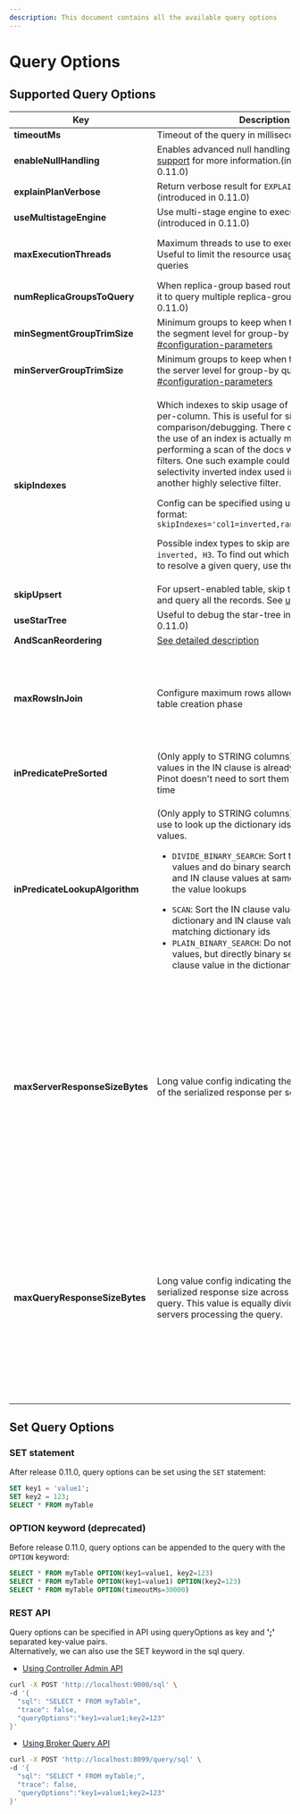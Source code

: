```yaml
---
description: This document contains all the available query options
---
```


# Query Options

## Supported Query Options

<table>
  <thead>
    <tr>
      <th>Key</th>
      <th width="249.33333333333331">Description</th>
      <th>Default Behavior</th>
    </tr>
  </thead>
  <tbody>
    <tr>
      <td><strong>timeoutMs</strong></td>
      <td>Timeout of the query in milliseconds</td>
      <td>Use table/broker level timeout</td>
    </tr>
    <tr>
      <td><strong>enableNullHandling</strong></td>
      <td>Enables advanced null handling. 
      See <a href="../../developers/advanced/null-value-support.md">Null value support</a> for more information.(introduced in 0.11.0)
      </td>
      <td><code>false</code> (disabled)</td>
    </tr>
    <tr>
      <td><strong>explainPlanVerbose</strong></td>
      <td>Return verbose result for <code>EXPLAIN</code> query (introduced in 0.11.0)</td>
      <td><code>false</code> (not verbose)</td></tr><tr><td><strong>useMultistageEngine</strong></td>
      <td>Use multi-stage engine to execute the query (introduced in 0.11.0)</td>
      <td><code>false</code> (use single-stage engine)</td>
    </tr>
    <tr>
      <td><strong>maxExecutionThreads</strong></td>
      <td>Maximum threads to use to execute the query. Useful to limit the resource usage for expensive queries</td>
      <td>Half of the CPU cores for non-group-by queries; all CPU cores for group-by queries</td>
    </tr>
    <tr>
      <td><strong>numReplicaGroupsToQuery</strong></td>
      <td>When replica-group based routing is enabled, use it to query multiple replica-groups (introduced in 0.11.0)</td>
      <td><code>1</code> (only query servers within the same replica-group)</td>
    </tr>
    <tr>
      <td><strong>minSegmentGroupTrimSize</strong></td>
      <td>Minimum groups to keep when trimming groups at the segment level for group-by queries. 
        See <a data-mention href="grouping-algorithm.md#configuration-parameters">#configuration-parameters</a>
      </td>
      <td>Server level config</td>
    </tr>
    <tr>
      <td><strong>minServerGroupTrimSize</strong></td>
      <td>Minimum groups to keep when trimming groups at the server level for group-by queries.
        See <a data-mention href="grouping-algorithm.md#configuration-parameters">#configuration-parameters</a></td>
      <td>Server level config</td>
    </tr>
    <tr>
       <td><strong>skipIndexes</strong></td>
       <td>
         <p>Which indexes to skip usage of (i.e. scan instead), per-column. This is useful for side-by-side comparison/debugging. There can be cases where the use of an index is actually more expensive than performing a scan of the docs which match other filters. One such example could be a low-selectivity inverted index used in conjunction with another highly selective filter.</p>
         <p>Config can be specified using url parameter format: <code>skipIndexes='col1=inverted,range&col2=inverted'</code></p>
         <p>Possible index types to skip are: <code>sorted, range, inverted, H3</code>. To find out which indexes are used to resolve a given query, use the <code>EXPLAIN</code> query.</p>
       </td>
       <td>
         <p><code>null/empty</code> (use all available indexes)</p>
       </td>
    </tr>
    <tr>
      <td><strong>skipUpsert</strong></td>
      <td>For upsert-enabled table, skip the effect of upsert and query all the records. 
        See <a data-mention href="../../basics/data-import/upsert.md">upsert.md</a></td><td><code>false</code> 
        (exclude the replaced records)</td></tr><tr><td><strong>useStarTree</strong>
      </td>
      <td>Useful to debug the star-tree index (introduced in 0.11.0)</td>
      <td><code>true</code> (use star-tree if available)</td>
    </tr>
    <tr>
      <td><strong>AndScanReordering</strong></td>
      <td><a href="https://docs.pinot.apache.org/operators/tutorials/performance-optimization-configurations?q=andoperator">See detailed description</a></td>
      <td>disabled</td>
    </tr>
    <tr>
      <td><strong>maxRowsInJoin</strong></td><td>Configure maximum rows allowed in join hash-table creation phase</td>
      <td><p>default value read from cluster config</p><pre><code>pinot.query.join.max.rows</code></pre><p>if not set, the default will be</p><p><strong>2^20 (1024*1024)</strong></p></td>
    </tr>
    <tr>
      <td><strong>inPredicatePreSorted</strong></td>
      <td>(Only apply to STRING columns) Indicates that the values in the IN clause is already sorted, so that Pinot doesn't need to sort them again at query time</td>
      <td><code>false</code> (values in IN predicate is not pre-sorted)</td>
    </tr>
    <tr>
      <td><strong>inPredicateLookupAlgorithm</strong></td>
      <td><p>(Only apply to STRING columns) The algorithm to use to look up the dictionary ids for the IN clause values.</p>
        <ul>
          <li>
            <code>DIVIDE_BINARY_SEARCH</code>: Sort the IN clause values and do binary search on both dictionary and IN 
            clause values at same time to reduce the value lookups
          </li>
        </ul>
        <ul>
          <li><code>SCAN</code>: Sort the IN clause values and scan both dictionary and IN clause values to get the matching dictionary ids</li>
          <li><code>PLAIN_BINARY_SEARCH</code>: Do not sort the IN clause values, but directly binary search each IN clause value in the dictionary</li>
        </ul>
      </td>
      <td><code>DIVIDE_BINARY_SEARCH</code></td>
    </tr>
    <tr>
      <td><strong>maxServerResponseSizeBytes</strong></td>
      <td>Long value config indicating the maximum length of the serialized response per server for a query.</td>
      <td><p>Overriding priortiy order:
        <br>1. QueryOption -> maxServerResponseSizeBytes</p>
        <p></p>
        <p>2. QueryOption -> maxQueryResponseSizeBytes </p>
        <p></p>
        <p>3. TableConfig -> maxServerResponseSizeBytes </p>
        <p></p>
        <p>4. TableConfig -> maxQueryResponseSizeBytes </p>
        <p></p>
        <p>5. BrokerConfig -> maxServerResponseSizeBytes </p>
        <p></p>
        <p>6. BrokerConfig -> maxServerResponseSizeBytes</p>
      </td>
    </tr>
    <tr>
      <td><strong>maxQueryResponseSizeBytes</strong></td>
      <td>Long value config indicating the maximum serialized response size across all servers for a query. 
        This value is equally divided across all servers processing the query.
      </td>
      <td>
        <p>Overriding priortiy order:
        <br>1. QueryOption -> maxServerResponseSizeBytes</p>
        <p></p>
        <p>2. QueryOption -> maxQueryResponseSizeBytes </p>
        <p></p>
        <p>3. TableConfig -> maxServerResponseSizeBytes </p>
        <p></p>
        <p>4. TableConfig -> maxQueryResponseSizeBytes </p>
        <p></p>
        <p>5. BrokerConfig -> maxServerResponseSizeBytes </p>
        <p></p>
        <p>6. BrokerConfig -> maxServerResponseSizeBytes</p>
      </td>
    </tr>
  </tbody>
</table>

## Set Query Options

### SET statement

After release 0.11.0, query options can be set using the `SET` statement:

```sql
SET key1 = 'value1';
SET key2 = 123;
SELECT * FROM myTable
```

### OPTION keyword (deprecated)

Before release 0.11.0, query options can be appended to the query with the `OPTION` keyword:

```sql
SELECT * FROM myTable OPTION(key1=value1, key2=123)
SELECT * FROM myTable OPTION(key1=value1) OPTION(key2=123)
SELECT * FROM myTable OPTION(timeoutMs=30000)
```

### REST API

Query options can be specified in API using queryOptions as key and **';'** separated key-value pairs.  
Alternatively, we can also use the SET keyword in the sql query.

* [Using Controller Admin API](../../users/api/pinot-rest-admin-interface.md)

```bash
curl -X POST 'http://localhost:9000/sql' \
-d '{
  "sql": "SELECT * FROM myTable",
  "trace": false,
  "queryOptions":"key1=value1;key2=123"
}'
```

* [Using Broker Query API](../../users/api/querying-pinot-using-standard-sql/README.md)

```bash
curl -X POST 'http://localhost:8099/query/sql' \
-d '{
  "sql": "SELECT * FROM myTable;",
  "trace": false,
  "queryOptions":"key1=value1;key2=123"
}'
```
